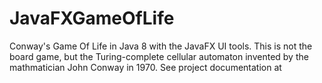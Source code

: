# JavaFXGameOfLife
Conway's Game Of Life in Java 8 with the JavaFX UI tools. This is not the board game, but the Turing-complete cellular automaton invented by the mathmatician John Conway in 1970.
See project documentation at <a href="https://wolf-tickets.github.io/JavaFXGameOfLife/"></a>
